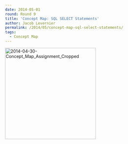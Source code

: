 ```yaml
---
date: 2014-05-01
round: Round 9
title: 'Concept Map: SQL SELECT Statements'
author: Jacob Levernier
permalink: /2014/05/concept-map-sql-select-statements/
tags:
  - Concept Map
---
```

[<img class="size-medium wp-image-6919 aligncenter" alt="2014-04-30-Concept_Map_Assignment_Cropped" src="/training-course/uploads/2014/05/2014-04-30-Concept_Map_Assignment_Cropped-297x300.png" width="297" height="300" />][1]

 [1]: /training-course/uploads/2014/05/2014-04-30-Concept_Map_Assignment_Cropped.png
